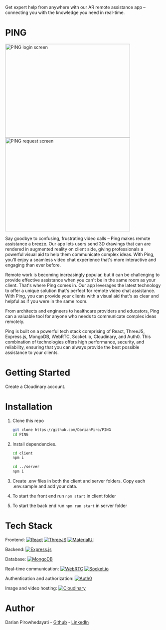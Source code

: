 Get expert help from anywhere with our AR remote assistance app – connecting you with the knowledge you need in real-time.

# PING


<img src="https://res.cloudinary.com/dc3ejnypr/image/upload/v1680268956/Screenshot_2023-03-31_at_14.09.56_ujri4k.png"  width="400" height="300" alt='PING login screen'>
<img src="https://res.cloudinary.com/dc3ejnypr/image/upload/v1680268969/Screenshot_2023-03-31_at_14.10.45_ztcmkj.png"  width="400" height="300" alt='PING request screen'>

Say goodbye to confusing, frustrating video calls – Ping makes remote assistance a breeze. Our app lets users send 3D drawings that can are rendered in augmented reality on client side, giving professionals a powerful visual aid to help them communicate complex ideas. With Ping, you'll enjoy a seamless video chat experience that's more interactive and engaging than ever before.

Remote work is becoming increasingly popular, but it can be challenging to provide effective assistance when you can't be in the same room as your client. That's where Ping comes in. Our app leverages the latest technology to offer a unique solution that's perfect for remote video chat assistance. With Ping, you can provide your clients with a visual aid that's as clear and helpful as if you were in the same room.

From architects and engineers to healthcare providers and educators, Ping can a valuable tool for anyone who needs to communicate complex ideas remotely.

Ping is built on a powerful tech stack comprising of React, ThreeJS, Express.js, MongoDB, WebRTC, Socket.io, Cloudinary, and Auth0. This combination of technologies offers high performance, security, and reliability, ensuring that you can always provide the best possible assistance to your clients.

# Getting Started

Create a Cloudinary account.

# Installation

1. Clone this repo

   ```bash
   git clone https://github.com/DarianPiro/PING
   cd PING
   ```

2. Install dependencies.

   ```bash
   cd client
   npm i

   cd ../server
   npm i
   ```

3. Create .env files in both the client and server folders.
   Copy each .env.sample and add your data.

4. To start the front end run `npm start` in client folder

5. To start the back end run `npm run start` in server folder

# Tech Stack

Frontend: [![React](https://img.shields.io/badge/React-blue?logo=react&logoColor=white)](https://reactjs.org/) [![ThreeJS](https://img.shields.io/badge/ThreeJS-black?logo=three.js&logoColor=white)](https://threejs.org/) [![MaterialUI](https://img.shields.io/badge/MaterialUI-teal?logo=material-ui&logoColor=white)](https://material-ui.com/)

Backend: [![Express.js](https://img.shields.io/badge/Express.js-grey?logo=express&logoColor=white)](https://expressjs.com/)

Database: [![MongoDB](https://img.shields.io/badge/MongoDB-green?logo=mongodb&logoColor=white)](https://www.mongodb.com/)

Real-time communication: [![WebRTC](https://img.shields.io/badge/WebRTC-red?logo=webrtc&logoColor=white)](https://webrtc.org/) [![Socket.io](https://img.shields.io/badge/Socket.io-grey?logo=socket.io&logoColor=white)](https://socket.io/)

Authentication and authorization: [![Auth0](https://img.shields.io/badge/Auth0-orange?logo=auth0&logoColor=white)](https://auth0.com/)

Image and video hosting: [![Cloudinary](https://img.shields.io/badge/Cloudinary-blueviolet?logo=cloudinary&logoColor=white)](https://cloudinary.com/)

# Author

Darian Pirowhedayati - [Github](https://github.com/DarianPiro) - [LinkedIn](https://www.linkedin.com/in/darian-pirowhedayati-3a928a1b6/)
